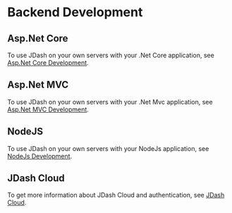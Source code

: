 # Backend Development

## Asp.Net Core
To use JDash on your own servers with your .Net Core application, see [Asp.Net Core Development](./net-core-dev.md).

## Asp.Net MVC
To use JDash on your own servers with your .Net Mvc application, see [Asp.Net MVC Development](./net-core-dev.md).

## NodeJS
To use JDash on your own servers with your NodeJs application, see [NodeJs Development](./nodejs-dev.md).

## JDash Cloud
To get more information about JDash Cloud and authentication, see [JDash Cloud](./jdash-cloud.md).

